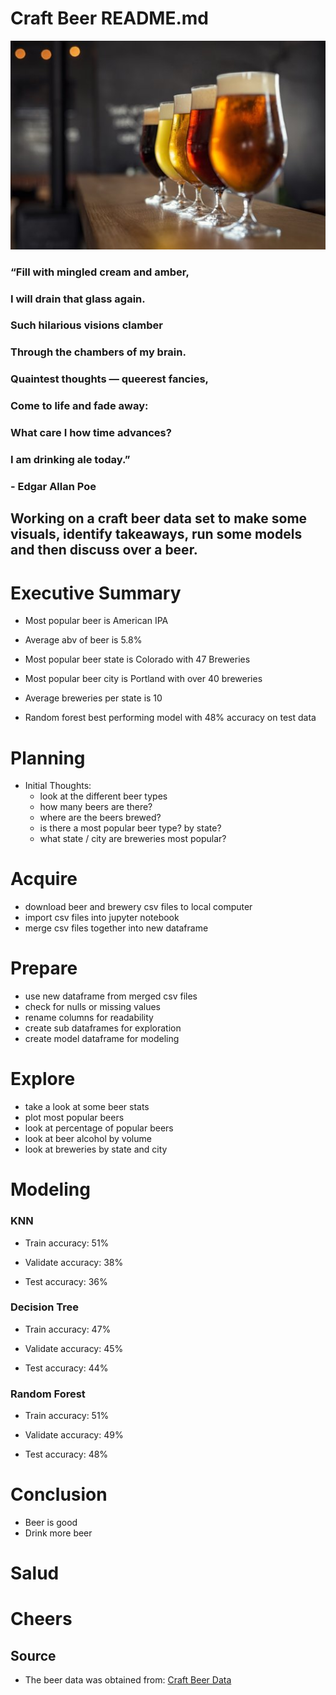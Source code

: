 # Craft Beer README.md

![craft_beer](craft_beer.jpeg)


### “Fill with mingled cream and amber,
### I will drain that glass again.
### Such hilarious visions clamber
### Through the chambers of my brain.
### Quaintest thoughts — queerest fancies,
### Come to life and fade away:
### What care I how time advances?
### I am drinking ale today.”
### - Edgar Allan Poe

## Working on a craft beer data set to make some visuals, identify takeaways, run some models and then discuss over a beer.

# Executive Summary

- Most popular beer is American IPA

- Average abv of beer is 5.8%

- Most popular beer state is Colorado with 47 Breweries

- Most popular beer city is Portland with over 40 breweries

- Average breweries per state is 10

- Random forest best performing model with 48% accuracy on test data

# Planning

- Initial Thoughts:
    - look at the different beer types
    - how many beers are there?
    - where are the beers brewed?
    - is there a most popular beer type? by state?
    - what state / city are breweries most popular?

# Acquire

- download beer and brewery csv files to local computer
- import csv files into jupyter notebook
- merge csv files together into new dataframe

# Prepare

- use new dataframe from merged csv files
- check for nulls or missing values
- rename columns for readability
- create sub dataframes for exploration
- create model dataframe for modeling

# Explore

- take a look at some beer stats
- plot most popular beers
- look at percentage of popular beers
- look at beer alcohol by volume
- look at breweries by state and city

# Modeling

### KNN

- Train accuracy: 51%

- Validate accuracy: 38%

- Test accuracy: 36%

### Decision Tree

- Train accuracy: 47%

- Validate accuracy: 45%

- Test accuracy: 44%

### Random Forest

- Train accuracy: 51%

- Validate accuracy: 49%

- Test accuracy: 48%

# Conclusion

- Beer is good
- Drink more beer

# Salud
# Cheers


## Source

- The beer data was obtained from: [Craft Beer Data](https://www.kaggle.com/nickhould/craft-cans)